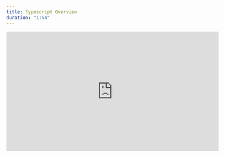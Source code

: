 ```yaml
---
title: Typescript Overview
duration: "1:54"
---
```


<iframe width="560" height="315" src="https://www.youtube.com/embed/j8GX-cUV7a0" title="YouTube video player" frameborder="0" allow="accelerometer; autoplay; clipboard-write; encrypted-media; gyroscope; picture-in-picture; web-share" allowfullscreen></iframe>